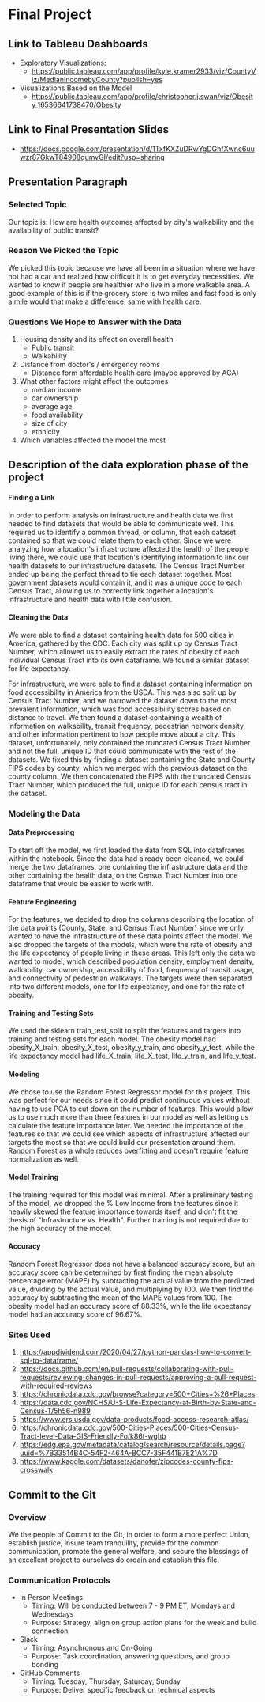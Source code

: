 # Final Project

## Link to Tableau Dashboards
* Exploratory Visualizations: 
  *  https://public.tableau.com/app/profile/kyle.kramer2933/viz/CountyViz/MedianIncomebyCounty?publish=yes
* Visualizations Based on the Model
  *  https://public.tableau.com/app/profile/christopher.j.swan/viz/Obesity_16536641738470/Obesity
## Link to Final Presentation Slides
* https://docs.google.com/presentation/d/1TxfKXZuDRwYgDGhfXwnc6uuwzr87GkwT84908qumvGI/edit?usp=sharing

## Presentation Paragraph
### Selected Topic
Our topic is:
How are health outcomes affected by city's walkability and the availability of public transit?
### Reason We Picked the Topic
We picked this topic because we have all been in a situation where we have not had a car and realized how difficult it is to get everyday necessities. We wanted to know if people are healthier who live in a more walkable area. A good example of this is if the grocery store is two miles and fast food is only a mile would that make a difference, same with health care.
### Questions We Hope to Answer with the Data
  1. Housing density and its effect on overall health
      - Public transit
      - Walkability 
  2. Distance from doctor's / emergency rooms
      - Distance form affordable health care (maybe approved by ACA)
  3. What other factors might affect the outcomes
      - median income
      - car ownership
      - average age
      - food availability
      - size of city
      - ethnicity
  4. Which variables affected the model the most
## Description of the data exploration phase of the project 
#### Finding a Link
In order to perform analysis on infrastructure and health data we first needed to find datasets that would be able to communicate well. This required us to identify a common thread, or column, that each dataset contained so that we could relate them to each other. Since we were analyzing how a location's infrastructure affected the health of the people living there, we could use that location's identifying information to link our health datasets to our infrastructure datasets. The Census Tract Number ended up being the perfect thread to tie each dataset together. Most government datasets would contain it, and it was a unique code to each Census Tract, allowing us to correctly link together a location's infrastructure and health data with little confusion.
#### Cleaning the Data
We were able to find a dataset containing health data for 500 cities in America, gathered by the CDC. Each city was split up by Census Tract Number, which allowed us to easily extract the rates of obesity of each individual Census Tract into its own dataframe. We found a similar dataset for life expectancy.

For infrastructure, we were able to find a dataset containing information on food accessibility in America from the USDA. This was also split up by Census Tract Number, and we narrowed the dataset down to the most prevalent information, which was food accessibility scores based on distance to travel. We then found a dataset containing a wealth of information on walkability, transit frequency, pedestrian network density, and other information pertinent to how people move about a city. This dataset, unfortunately, only contained the truncated Census Tract Number and not the full, unique ID that could communicate with the rest of the datasets. We fixed this by finding a dataset containing the State and County FIPS codes by county, which we merged with the previous dataset on the county column. We then concatenated the FIPS with the truncated Census Tract Number, which produced the full, unique ID for each census tract in the dataset.
### Modeling the Data
#### Data Preprocessing
To start off the model, we first loaded the data from SQL into dataframes within the notebook. Since the data had already been cleaned, we could merge the two dataframes, one containing the infrastructure data and the other containing the health data, on the Census Tract Number into one dataframe that would be easier to work with.
#### Feature Engineering
For the features, we decided to drop the columns describing the location of the data points (County, State, and Census Tract Number) since we only wanted to have the infrastructure of these data points affect the model. We also dropped the targets of the models, which were the rate of obesity and the life expectancy of people living in these areas. This left only the data we wanted to model, which described population density, employment density, walkability, car ownership, accessibility of food, frequency of transit usage, and connectivity of pedestrian walkways. The targets were then separated into two different models, one for life expectancy, and one for the rate of obesity.
#### Training and Testing Sets
We used the sklearn train_test_split to split the features and targets into training and testing sets for each model. The obesity model had obesity_X_train, obesity_X_test, obesity_y_train, and obesity_y_test, while the life expectancy model had life_X_train, life_X_test, life_y_train, and life_y_test.
#### Modeling
We chose to use the Random Forest Regressor model for this project. This was perfect for our needs since it could predict continuous values without having to use PCA to cut down on the number of features. This would allow us to use much more than three features in our model as well as letting us calculate the feature importance later. We needed the importance of the features so that we could see which aspects of infrastructure affected our targets the most so that we could build our presentation around them. Random Forest as a whole reduces overfitting and doesn't require feature normalization as well.
#### Model Training
The training required for this model was minimal. After a preliminary testing of the model, we dropped the % Low Income from the features since it heavily skewed the feature importance towards itself, and didn't fit the thesis of "Infrastructure vs. Health". Further training is not required due to the high accuracy of the model.
#### Accuracy
Random Forest Regressor does not have a balanced accuracy score, but an accuracy score can be determined by first finding the mean absolute percentage error (MAPE) by subtracting the actual value from the predicted value, dividing by the actual value, and multiplying by 100. We then find the accuracy by subtracting the mean of the MAPE values from 100. The obesity model had an accuracy score of 88.33%, while the life expectancy model had an accuracy score of 96.67%.
### Sites Used
  1. https://appdividend.com/2020/04/27/python-pandas-how-to-convert-sql-to-dataframe/
  2. https://docs.github.com/en/pull-requests/collaborating-with-pull-requests/reviewing-changes-in-pull-requests/approving-a-pull-request-with-required-reviews
  3. https://chronicdata.cdc.gov/browse?category=500+Cities+%26+Places
  4. https://data.cdc.gov/NCHS/U-S-Life-Expectancy-at-Birth-by-State-and-Census-T/5h56-n989
  5. https://www.ers.usda.gov/data-products/food-access-research-atlas/
  6. https://chronicdata.cdc.gov/500-Cities-Places/500-Cities-Census-Tract-level-Data-GIS-Friendly-Fo/k86t-wghb
  7. https://edg.epa.gov/metadata/catalog/search/resource/details.page?uuid=%7B33514B4C-54F2-464A-BCC7-35F441B7E21A%7D
  8. https://www.kaggle.com/datasets/danofer/zipcodes-county-fips-crosswalk


## Commit to the Git
### Overview
We the people of Commit to the Git, in order to form a more perfect Union, establish justice, insure team tranquility, provide for the common communication, promote the general welfare, and secure the blessings of an excellent project to ourselves do ordain and establish this file.

### Communication Protocols
- In Person Meetings
  - Timing: Will be conducted between 7 - 9 PM ET, Mondays and Wednesdays
  - Purpose: Strategy, align on group action plans for the week and build connection
- Slack
  - Timing: Asynchronous and On-Going
  - Purpose: Task coordination, answering questions, and group bonding
- GitHub Comments
  - Timing: Tuesday, Thursday, Saturday, Sunday
  - Purpose: Deliver specific feedback on technical aspects
